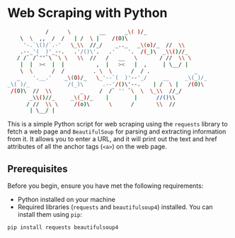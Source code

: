 # Web Scraping with Python
```bash
            /      \         __      _\( )/_
    \  \  ,,  /  /   | /  \ |    /(O)\ 
     '-.`\()/`.-'   \_\\  //_/    _.._   _\(o)/_  //  \\
    .--_'(  )'_--.   .'/()\'.   .'    '.  /(_)\  _\\()//_
   / /` /`""`\ `\ \   \\  //   /   __   \       / //  \\ \
    |  |  ><  |  |          ,  |   ><   |  ,     | \__/ |
    \  \      /  /         . \  \      /  / .              _
   _    '.__.'    _\(O)/_   \_'--`(  )'--'_/     __     _\(_)/_
_\( )/_            /(_)\      .--'/()\'--.    | /  \ |   /(O)\
 /(O)\  //  \\         _     /  /` '' `\  \  \_\\  //_/
       _\\()//_     _\(_)/_    |        |      //()\\ 
      / //  \\ \     /(o)\      \      /       \\  //
       | \__/ |
```     
This is a simple Python script for web scraping using the `requests` library to fetch a web page and `BeautifulSoup` for parsing and extracting information from it. It allows you to enter a URL, and it will print out the text and href attributes of all the anchor tags (`<a>`) on the web page.

## Prerequisites

Before you begin, ensure you have met the following requirements:

- Python installed on your machine
- Required libraries (`requests` and `beautifulsoup4`) installed. You can install them using `pip`:

```bash
pip install requests beautifulsoup4
